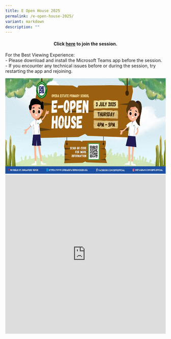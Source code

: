 ```yaml
---
title: E Open House 2025
permalink: /e-open-house-2025/
variant: markdown
description: ""
---
```

<center><h4>Click <a href="https://teams.microsoft.com/l/meetup-join/19%3ameeting_MGI5NjQyMGYtYWFiMy00MzI1LWJjMzAtZTgwMTVkODU3MjEx%40thread.v2/0?context=%7b%22Tid%22%3a%226590cdd4-8337-4198-bacc-47645c4a4d4d%22%2c%22Oid%22%3a%222ae0e8d6-73df-4423-a9b2-ef164f27be30%22%7d">here</a> to join the session.</h4></center>
	
<p>For the Best Viewing Experience:<br>- Please download  and install the Microsoft Teams app before the session.<br>
	- If you encounter any technical issues before or during the session, try restarting the app and rejoining.
</p>

<center><img style="width:920px;height:300px;" alt="HTML tutorial" src="/images/2025/Openhouse2025/eopenhouseposter2025_.jpg"><br>

<iframe style="border: none; aspect-ratio: 16/9;" allowfullscreen="true" height="500" width="100%" frameborder="0" src="https://docs.google.com/presentation/d/e/2PACX-1vQtQF01Gzw5J2ZKlzx4izBmcmFdUet8v2EqfV8wJ1VtnRz7YNK7dcN5JPuW4ubWEsjcLGRiDdCaaAMr/embed?start=true&amp;loop=false&amp;delayms=0&amp;autoplay=true&amp;rm=minimal"></iframe></center>